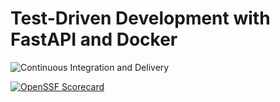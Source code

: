# Test-Driven Development with FastAPI and Docker

![Continuous Integration and Delivery](https://github.com/stephentyers1975/fastapi-tdd-docker/workflows/Continuous%20Integration%20and%20Delivery/badge.svg?branch=main)

[![OpenSSF Scorecard](https://api.scorecard.dev/projects/github.com/stephentyers1975/fastapi-tdd-docker/badge)](https://scorecard.dev/viewer/?uri=github.com/stephentyers1975/fastapi-tdd-docker)